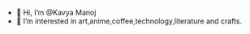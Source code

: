 - 👋 Hi, I’m @Kavya Manoj
- 👀 I’m interested in art,anime,coffee,technology,literature and crafts.
  


<!---
Kavyazoe/Kavyazoe is a ✨ special ✨ repository because its `README.md` (this file) appears on your GitHub profile.
You can click the Preview link to take a look at your changes.
--->
